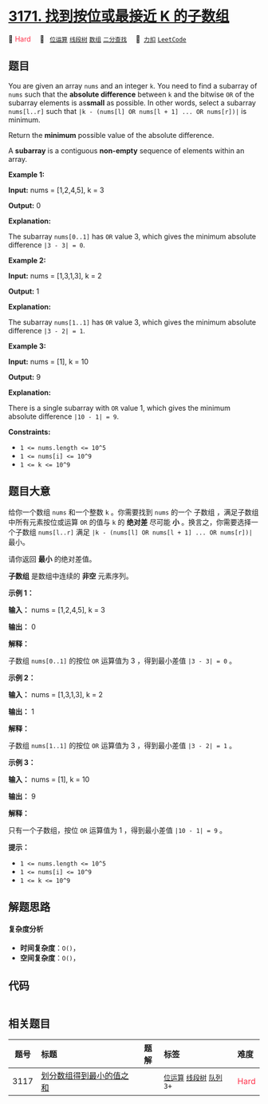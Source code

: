 # [3171. 找到按位或最接近 K 的子数组](https://2xiao.github.io/leetcode-js/problem/3171.html)

🔴 <font color=#ff334b>Hard</font>&emsp; 🔖&ensp; [`位运算`](/tag/bit-manipulation.md) [`线段树`](/tag/segment-tree.md) [`数组`](/tag/array.md) [`二分查找`](/tag/binary-search.md)&emsp; 🔗&ensp;[`力扣`](https://leetcode.cn/problems/find-subarray-with-bitwise-or-closest-to-k) [`LeetCode`](https://leetcode.com/problems/find-subarray-with-bitwise-or-closest-to-k)

## 题目

You are given an array `nums` and an integer `k`. You need to find a subarray
of `nums` such that the **absolute difference** between `k` and the bitwise
`OR` of the subarray elements is as**small** as possible. In other words,
select a subarray `nums[l..r]` such that `|k - (nums[l] OR nums[l + 1] ... OR
nums[r])|` is minimum.

Return the **minimum** possible value of the absolute difference.

A **subarray** is a contiguous **non-empty** sequence of elements within an
array.



**Example 1:**

**Input:** nums = [1,2,4,5], k = 3

**Output:** 0

**Explanation:**

The subarray `nums[0..1]` has `OR` value 3, which gives the minimum absolute
difference `|3 - 3| = 0`.

**Example 2:**

**Input:** nums = [1,3,1,3], k = 2

**Output:** 1

**Explanation:**

The subarray `nums[1..1]` has `OR` value 3, which gives the minimum absolute
difference `|3 - 2| = 1`.

**Example 3:**

**Input:** nums = [1], k = 10

**Output:** 9

**Explanation:**

There is a single subarray with `OR` value 1, which gives the minimum absolute
difference `|10 - 1| = 9`.



**Constraints:**

  * `1 <= nums.length <= 10^5`
  * `1 <= nums[i] <= 10^9`
  * `1 <= k <= 10^9`


## 题目大意

给你一个数组 `nums` 和一个整数 `k` 。你需要找到 `nums` 的一个 子数组 ，满足子数组中所有元素按位或运算 `OR` 的值与 `k` 的
**绝对差**  尽可能 **小**  。换言之，你需要选择一个子数组 `nums[l..r]` 满足 `|k - (nums[l] OR nums[l +
1] ... OR nums[r])|` 最小。

请你返回 **最小**  的绝对差值。

**子数组** 是数组中连续的 **非空**  元素序列。



**示例 1：**

**输入：** nums = [1,2,4,5], k = 3

**输出：** 0

**解释：**

子数组 `nums[0..1]` 的按位 `OR` 运算值为 3 ，得到最小差值 `|3 - 3| = 0` 。

**示例 2：**

**输入：** nums = [1,3,1,3], k = 2

**输出：** 1

**解释：**

子数组 `nums[1..1]` 的按位 `OR` 运算值为 3 ，得到最小差值 `|3 - 2| = 1` 。

**示例 3：**

**输入：** nums = [1], k = 10

**输出：** 9

**解释：**

只有一个子数组，按位 `OR` 运算值为 1 ，得到最小差值 `|10 - 1| = 9` 。



**提示：**

  * `1 <= nums.length <= 10^5`
  * `1 <= nums[i] <= 10^9`
  * `1 <= k <= 10^9`


## 解题思路

#### 复杂度分析

- **时间复杂度**：`O()`，
- **空间复杂度**：`O()`，

## 代码

```javascript

```

## 相关题目

<!-- prettier-ignore -->
| 题号 | 标题 | 题解 | 标签 | 难度 |
| :------: | :------ | :------: | :------ | :------ |
| 3117 | [划分数组得到最小的值之和](https://leetcode.com/problems/minimum-sum-of-values-by-dividing-array) |  |  [`位运算`](/tag/bit-manipulation.md) [`线段树`](/tag/segment-tree.md) [`队列`](/tag/queue.md) `3+` | <font color=#ff334b>Hard</font> |